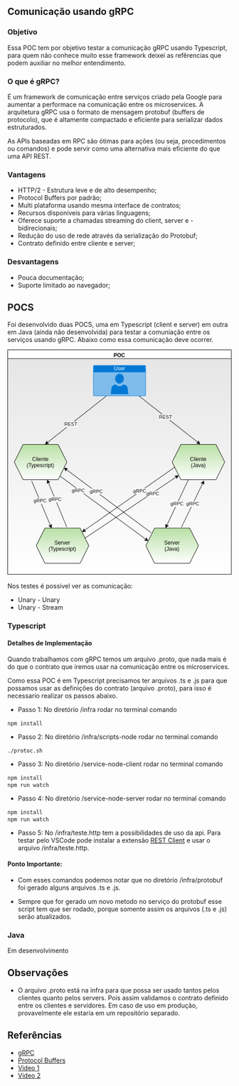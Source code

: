 ## Comunicação usando gRPC ###

### Objetivo

Essa POC tem por objetivo testar a comunicação gRPC usando Typescript, para quem não conhece muito esse framework deixei as refêrencias que podem auxiliar no melhor entendimento.

### O que é gRPC?

É um framework de comunicação entre serviços criado pela Google para aumentar a performace na comunicação entre os microservices.
A arquitetura gRPC usa o formato de mensagem protobuf (buffers de protocolo), que é altamente compactado e eficiente para serializar dados estruturados.

As APIs baseadas em RPC são ótimas para ações (ou seja, procedimentos ou comandos) e pode servir como uma alternativa mais eficiente do que uma API REST.


### Vantagens

- HTTP/2 - Estrutura leve e de alto desempenho;
- Protocol Buffers por padrão;
- Multi plataforma usando mesma interface de contratos;
- Recursos disponíveis para várias linguagens;
- Oferece suporte a chamadas streaming do client, server e - bidirecionais;
- Redução do uso de rede através da serialização do Protobuf;
- Contrato definido entre cliente e server; 

### Desvantagens

- Pouca documentação; 
- Suporte limitado ao navegador;

## POCS

Foi desenvolvido duas POCS, uma em Typescript (client e server) em outra em Java (ainda não desenvolvida) para testar a comuniação entre os serviços usando gRPC. Abaixo como essa comunicação deve ocorrer.

![image](./documentacao/arq_services.png)

Nos testes é possivel ver as comunicação:
- Unary - Unary 
- Unary - Stream

### Typescript

#### Detalhes de Implementação

Quando trabalhamos com gRPC temos um arquivo .proto, que nada mais é do que o contrato que iremos usar na comunicação entre os microservices.

Como essa POC é em Typescript precisamos ter arquivos .ts e .js para que possamos usar as definições do contrato (arquivo .proto), para isso é necessario realizar os passos abaixo.

- Passo 1: No diretório /infra rodar no terminal comando
```
npm install
```
- Passo 2: No diretório /infra/scripts-node rodar no terminal comando
```
./protoc.sh
```
- Passo 3: No diretório /service-node-client rodar no terminal comando
```
npm install
npm run watch
```
- Passo 4: No diretório /service-node-server rodar no terminal comando
```
npm install
npm run watch
```

- Passo 5: No /infra/teste.http tem a possibilidades de uso da api. Para testar pelo VSCode pode instalar a extensão [REST Client](https://marketplace.visualstudio.com/items?itemName=humao.rest-client) e usar o arquivo /infra/teste.http.



#### Ponto Importante: 

- Com esses comandos podemos notar que no diretório /infra/protobuf foi gerado alguns arquivos .ts e .js.

- Sempre que for gerado um novo metodo no serviço do protobuf esse script tem que ser rodado, porque somente assim os arquivos (.ts e .js) serão atualizados.


### Java

Em desenvolvimento


## Observações

- O arquivo .proto está na infra para que possa ser usado tantos pelos clientes quanto pelos servers. Pois assim validamos o contrato definido entre os clientes e servidores. Em caso de uso em produção, provavelmente ele estaria em um repositório separado.

## Referências ##

- [gRPC](https://grpc.io/)
- [Protocol Buffers](https://developers.google.com/protocol-buffers/docs/proto)
- [Video 1](https://www.youtube.com/watch?v=QyyMjF764mo&t=2757s)
- [Video 2](https://www.youtube.com/watch?v=lU7OrUeaqD0)
